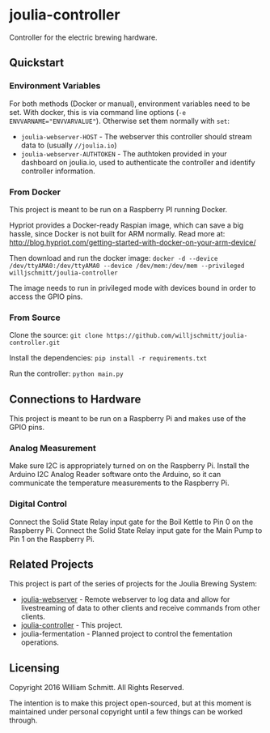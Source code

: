 # joulia-controller
Controller for the electric brewing hardware.

## Quickstart
### Environment Variables
For both methods (Docker or manual), environment variables need to be set.
With docker, this is via command line options (`-e ENVVARNAME="ENVVARVALUE"`).
Otherwise set them normally with `set`:
 * `joulia-webserver-HOST` - The webserver this controller should stream data to (usually `//joulia.io`)
 * `joulia-webserver-AUTHTOKEN` - The authtoken provided in your dashboard on joulia.io, used to authenticate the controller and identify controller information.

### From Docker
This project is meant to be run on a Raspberry PI running Docker. 

Hypriot provides a Docker-ready Raspian image, which can save a big hassle,
since Docker is not built for ARM normally. Read more at:
http://blog.hypriot.com/getting-started-with-docker-on-your-arm-device/

Then download and run the docker image:
`docker -d --device /dev/ttyAMA0:/dev/ttyAMA0 --device /dev/mem:/dev/mem --privileged willjschmitt/joulia-controller`

The image needs to run in privileged mode with devices bound in order to access the GPIO pins.

### From Source
Clone the source:
`git clone https://github.com/willjschmitt/joulia-controller.git`

Install the dependencies:
`pip install -r requirements.txt`

Run the controller:
`python main.py`

## Connections to Hardware
This project is meant to be run on a Raspberry Pi and makes use of the GPIO pins.

### Analog Measurement
Make sure I2C is appropriately turned on on the Raspberry Pi. Install the Arduino I2C Analog Reader software onto the Arduino, so it can communicate the temperature measurements to the Raspberry Pi.

### Digital Control
Connect the Solid State Relay input gate for the Boil Kettle to Pin 0 on the Raspberry Pi.
Connect the Solid State Relay input gate for the Main Pump to Pin 1 on the Raspberry Pi.

## Related Projects
This project is part of the series of projects for the Joulia Brewing System:
* [joulia-webserver](https://github.com/willjschmitt/joulia-webserver) - Remote webserver to log data and allow for livestreaming of data to other clients and receive commands from other clients.
* [joulia-controller](https://github.com/willjschmitt/joula-controller) - This project.
* joulia-fermentation - Planned project to control the fementation operations.

## Licensing
Copyright 2016 William Schmitt. All Rights Reserved.

The intention is to make this project open-sourced, but at this moment is maintained under personal copyright until a few things can be worked through.
